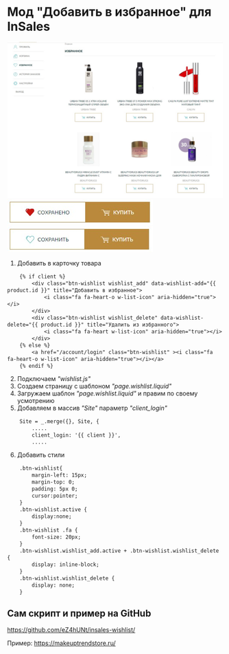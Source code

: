 # Мод "Добавить в избранное" для InSales
![Мод "Добавить в избранное" для InSales (Preview #1)](https://github.com/eZ4hUNt/insales-wishlist/blob/master/Preview%20%231.jpg?raw=true)
![Мод "Добавить в избранное" для InSales (Preview #2)](https://github.com/eZ4hUNt/insales-wishlist/blob/master/Preview%20%232.jpg?raw=true)
![Мод "Добавить в избранное" для InSales (Preview #3)](https://github.com/eZ4hUNt/insales-wishlist/blob/master/Preview%20%233.jpg?raw=true)

1. Добавить в карточку товара 
```
	{% if client %}
		<div class="btn-wishlist wishlist_add" data-wishlist-add="{{ product.id }}" title="Добавить в избранное">
			<i class="fa fa-heart-o w-list-icon" aria-hidden="true"></i>
		</div>
		<div class="btn-wishlist wishlist_delete" data-wishlist-delete="{{ product.id }}" title="Удалить из избранного">
			<i class="fa fa-heart w-list-icon" aria-hidden="true"></i>
		</div>
	{% else %}
		<a href="/account/login" class="btn-wishlist" ><i class="fa fa-heart-o w-list-icon" aria-hidden="true"></i></a>
	{% endif %}
```
2. Подключаем *"wishlist.js"*
3. Создаем страницу с шаблоном *"page.wishlist.liquid"*
4. Загружаем шаблон *"page.wishlist.liquid"* и правим по своему усмотрению
5. Добавляем в массив *"Site"* параметр *"client_login"*
```
	Site = _.merge({}, Site, {
		.....
		client_login: '{{ client }}',
		.....
```
			
6. Добавить стили
```
	.btn-wishlist{
		margin-left: 15px;
		margin-top: 0;
		padding: 5px 0;
		cursor:pointer;
	}
	.btn-wishlist.active {
		display:none;
	}
	.btn-wishlist .fa {
		font-size: 20px;
	}
	.btn-wishlist.wishlist_add.active + .btn-wishlist.wishlist_delete {
		display: inline-block;
	}
	.btn-wishlist.wishlist_delete {
		display: none;
	}
```
## Сам скрипт и пример на GitHub
https://github.com/eZ4hUNt/insales-wishlist/

Пример: https://makeuptrendstore.ru/
